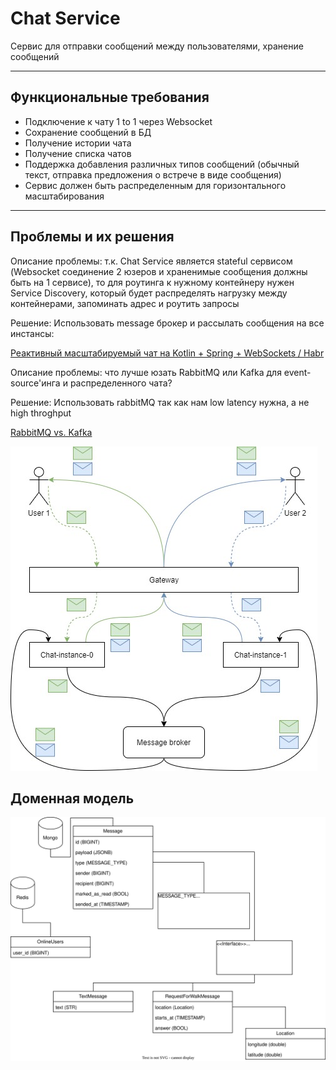 # Chat Service

Сервис для отправки сообщений между пользователями, хранение сообщений

---

## Функциональные требования

- Подключение к чату 1 to 1 через Websocket
- Сохранение сообщений в БД
- Получение истории чата
- Получение списка чатов
- Поддержка добавления различных типов сообщений (обычный текст, отправка предложения о встрече в виде сообщения)
- Сервис должен быть распределенным для горизонтального масштабирования

---

## Проблемы и их решения

Описание проблемы: т.к. Chat Service является stateful сервисом (Websocket соединение 2 юзеров и храненимые сообщения должны быть на 1 сервисе), то для роутинга к нужному контейнеру нужен Service Discovery, который будет распределять нагрузку между контейнерами, запоминать адрес и роутить запросы

Решение: Использовать message брокер и рассылать сообщения на все инстансы:

[Реактивный масштабируемый чат на Kotlin + Spring + WebSockets / Habr](https://habr.com/ru/amp/publications/552234/)

Описание проблемы: что лучше юзать RabbitMQ или Kafka для event-source'инга и распределенного чата?

Решение: Использовать rabbitMQ так как нам low latency нужна, а не high throghput

[RabbitMQ vs. Kafka]([https://habr.com/ru/amp/publications/552234/](https://www.confluent.io/learn/rabbitmq-vs-apache-kafka/#:~:text=RabbitMQ%20and%20Apache%20Kafka%20are,quick%20message%20publishing%20and%20deletion.))

![image.png](doc/img/image.png)

## Доменная модель

![domain_model.svg](doc/img/domain_model.drawio.svg)

